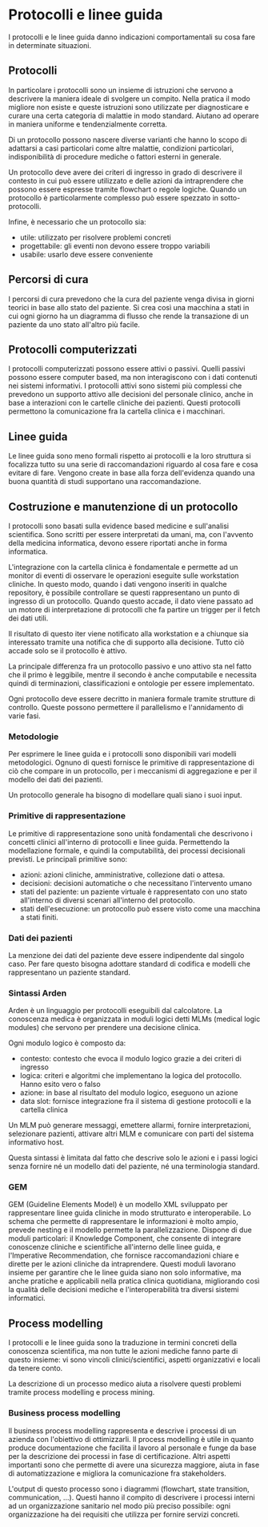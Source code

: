 # Protocolli e linee guida

I protocolli e le linee guida danno indicazioni comportamentali su cosa fare in determinate situazioni.

## Protocolli

In particolare i protocolli sono un insieme di istruzioni che servono a descrivere la maniera ideale di svolgere un compito. Nella pratica il modo migliore non esiste e queste istruzioni sono utilizzate per diagnosticare e curare una certa categoria di malattie in modo standard. Aiutano ad operare in maniera uniforme e tendenzialmente corretta.

Di un protocollo possono nascere diverse varianti che hanno lo scopo di adattarsi a casi particolari come altre malattie, condizioni particolari, indisponibilità di procedure mediche o fattori esterni in generale.

Un protocollo deve avere dei criteri di ingresso in grado di descrivere il contesto in cui può essere utilizzato e delle azioni da intraprendere che possono essere espresse tramite flowchart o regole logiche. Quando un protocollo è particolarmente complesso può essere spezzato in sotto-protocolli.

Infine, è necessario che un protocollo sia:

- utile: utilizzato per risolvere problemi concreti
- progettabile: gli eventi non devono essere troppo variabili
- usabile: usarlo deve essere conveniente

## Percorsi di cura

I percorsi di cura prevedono che la cura del paziente venga divisa in giorni teorici in base allo stato del paziente. Si crea così una macchina a stati in cui ogni giorno ha un diagramma di flusso che rende la transazione di un paziente da uno stato all'altro più facile.

## Protocolli computerizzati

I protocolli computerizzati possono essere attivi o passivi. Quelli passivi possono essere computer based, ma non interagiscono con i dati contenuti nei sistemi informativi. I protocolli attivi sono sistemi più complessi che prevedono un supporto attivo alle decisioni del personale clinico, anche in base a interazioni con le cartelle cliniche dei pazienti. Questi protocolli permettono la comunicazione fra la cartella clinica e i macchinari.

## Linee guida

Le linee guida sono meno formali rispetto ai protocolli e la loro struttura si focalizza tutto su una serie di raccomandazioni riguardo al cosa fare e cosa evitare di fare. Vengono create in base alla forza dell'evidenza quando una buona quantità di studi supportano una raccomandazione.

## Costruzione e manutenzione di un protocollo

I protocolli sono basati sulla evidence based medicine e sull'analisi scientifica. Sono scritti per essere interpretati da umani, ma, con l'avvento della medicina informatica, devono essere riportati anche in forma informatica.

L'integrazione con la cartella clinica è fondamentale e permette ad un monitor di eventi di osservare le operazioni eseguite sulle workstation cliniche. In questo modo, quando i dati vengono inseriti in qualche repository, è possibile controllare se questi rappresentano un punto di ingresso di un protocollo. Quando questo accade, il dato viene passato ad un motore di interpretazione di protocolli che fa partire un trigger per il fetch dei dati utili.

Il risultato di questo iter viene notificato alla workstation e a chiunque sia interessato tramite una notifica che di supporto alla decisione. Tutto ciò accade solo se il protocollo è attivo.

La principale differenza fra un protocollo passivo e uno attivo sta nel fatto che il primo è leggibile, mentre il secondo è anche computabile e necessita quindi di terminazioni, classificazioni e ontologie per essere implementato.

Ogni protocollo deve essere decritto in maniera formale tramite strutture di controllo. Queste possono permettere il parallelismo e l'annidamento di varie fasi.

### Metodologie

Per esprimere le linee guida e i protocolli sono disponibili vari modelli metodologici. Ognuno di questi fornisce le primitive di rappresentazione di ciò che compare in un protocollo, per i meccanismi di aggregazione e per il modello dei dati dei pazienti.

Un protocollo generale ha bisogno di modellare quali siano i suoi input.

### Primitive di rappresentazione

Le primitive di rappresentazione sono unità fondamentali che descrivono i concetti clinici all'interno di protocolli e linee guida. Permettendo la modellazione formale, e quindi la computabilità, dei processi decisionali previsti. Le principali primitive sono:

- azioni: azioni cliniche, amministrative, collezione dati o attesa.
- decisioni: decisioni automatiche o che necessitano l'intervento umano
- stati del paziente: un paziente virtuale è rappresentato con uno stato all'interno di diversi scenari all'interno del protocollo.
- stati dell'esecuzione: un protocollo può essere visto come una macchina a stati finiti.

### Dati dei pazienti

La menzione dei dati del paziente deve essere indipendente dal singolo caso. Per fare questo bisogna adottare standard di codifica e modelli che rappresentano un paziente standard.

### Sintassi Arden

Arden è un linguaggio per protocolli eseguibili dal calcolatore. La conoscenza medica è organizzata in moduli logici detti MLMs (medical logic modules) che servono per prendere una decisione clinica. 

Ogni modulo logico è composto da:

- contesto: contesto che evoca il modulo logico grazie a dei criteri di ingresso
- logica: criteri e algoritmi che implementano la logica del protocollo. Hanno esito vero o falso
- azione: in base al risultato del modulo logico, eseguono un azione
- data slot: fornisce integrazione fra il sistema di gestione protocolli e la cartella clinica

Un MLM può generare messaggi, emettere allarmi, fornire interpretazioni, selezionare pazienti, attivare altri MLM e comunicare con parti del sistema informativo host. 

Questa sintassi è limitata dal fatto che descrive solo le azioni e i passi logici senza fornire né un modello dati del paziente, né una terminologia standard.

### GEM

GEM (Guideline Elements Model) è un modello XML sviluppato per rappresentare linee guida cliniche in modo strutturato e interoperabile. Lo schema che permette di rappresentare le informazioni è molto ampio, prevede nesting e il modello permette la parallelizzazione. Dispone di due moduli particolari: il Knowledge Component, che consente di integrare conoscenze cliniche e scientifiche all'interno delle linee guida, e l'Imperative Recommendation, che fornisce raccomandazioni chiare e dirette per le azioni cliniche da intraprendere. Questi moduli lavorano insieme per garantire che le linee guida siano non solo informative, ma anche pratiche e applicabili nella pratica clinica quotidiana, migliorando così la qualità delle decisioni mediche e l'interoperabilità tra diversi sistemi informatici.

## Process modelling

I protocolli e le linee guida sono la traduzione in termini concreti della conoscenza scientifica, ma non tutte le azioni mediche fanno parte di questo insieme: vi sono vincoli clinici/scientifici, aspetti organizzativi e locali da tenere conto.

La descrizione di un processo medico aiuta a risolvere questi problemi tramite process modelling e process mining.

### Business process modelling 

Il business process modelling rappresenta e descrive i processi di un azienda con l'obiettivo di ottimizzarli. Il process modelling è utile in quanto produce documentazione che facilita il lavoro al personale e funge da base per la descrizione dei processi in fase di certificazione. Altri aspetti importanti sono che permette di avere una sicurezza maggiore, aiuta in fase di automatizzazione e migliora la comunicazione fra stakeholders.

L'output di questo processo sono i diagrammi (flowchart, state transition, communication, ...). Questi hanno il compito di descrivere i processi interni ad un organizzazione sanitario nel modo più preciso possibile: ogni organizzazione ha dei requisiti che utilizza per fornire servizi concreti.
